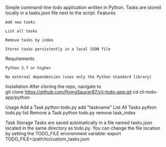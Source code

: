 Simple command-line todo application written in Python.
Tasks are stored locally in a tasks.json file next to the script.
Features

    Add new tasks

    List all tasks

    Remove tasks by index

    Stores tasks persistently in a local JSON file

Requirements

    Python 3.7 or higher

    No external dependencies (uses only the Python standard library)

Installation
    After cloning the repo, navigate to  
    git clone https://github.com/flyingSaucer87/cli-todo-app.git
    cd cli-todo-app/python

Usage
Add a Task
    python todo.py add "taskname"
List All Tasks
    python todo.py list
Remove a Task
    python todo.py remove task_index

Task Storage
Tasks are saved automatically in a file named tasks.json located in the same directory as todo.py.
You can change the file location by setting the TODO_FILE environment variable:
export TODO_FILE=/path/to/custom_tasks.json

